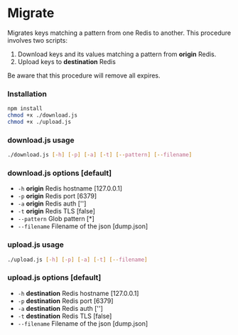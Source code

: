 # Migrate

Migrates keys matching a pattern from one Redis to another. This procedure involves two scripts:
1. Download keys and its values matching a pattern from **origin** Redis.
2. Upload keys to **destination** Redis

Be aware that this procedure will remove all expires.

### Installation

```bash
npm install
chmod +x ./download.js
chmod +x ./upload.js
```

### download.js usage

```bash
./download.js [-h] [-p] [-a] [-t] [--pattern] [--filename]
```
### download.js options [default]
* `-h` **origin** Redis hostname [127.0.0.1]
* `-p` **origin** Redis port [6379]
* `-a` **origin** Redis auth ['']
* `-t` **origin** Redis TLS [false]
* `--pattern` Glob pattern [\*]
* `--filename` Filename of the json [dump.json]

### upload.js usage

```bash
./upload.js [-h] [-p] [-a] [-t] [--filename]
```
### upload.js options [default]
* `-h` **destination** Redis hostname [127.0.0.1]
* `-p` **destination** Redis port [6379]
* `-a` **destination** Redis auth ['']
* `-t` **destination** Redis TLS [false]
* `--filename` Filename of the json [dump.json]
